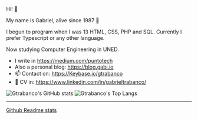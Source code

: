 Hi! 👋

My name is Gabriel, alive since 1987 🍷

I begun to program when I was 13 HTML, CSS, PHP and SQL. Currently I prefer Typescript or any other language.

Now studying Computer Engineering in UNED.

- I write in https://medium.com/puntotech
- Also a personal blog: https://blog.gabi.io
- 📫 Contact on: https://Keybase.io/gtrabanco
- 📝 CV in: https://www.linkedin.com/in/gabrieltrabanco/

![Gtrabanco's GitHub stats](https://github-readme-stats.vercel.app/api?username=gtrabanco&theme=dracula&show_icons=true)  ![Gtrabanco's Top Langs](https://github-readme-stats.vercel.app/api/top-langs/?username=gtrabanco&theme=dracula&layout=compact)

----

[Github Readme stats](https://github.com/anuraghazra/github-readme-stats)
